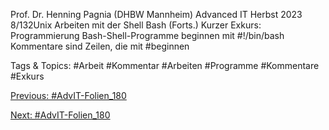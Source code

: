 Prof. Dr. Henning Pagnia (DHBW Mannheim) Advanced IT Herbst 2023 8/132Unix Arbeiten mit der Shell
Bash (Forts.)
Kurzer Exkurs: Programmierung
Bash-Shell-Programme beginnen mit #!/bin/bash
Kommentare sind Zeilen, die mit #beginnen

   Tags & Topics:
   #Arbeit
   #Kommentar
   #Arbeiten
   #Programme
   #Kommentare
   #Exkurs

[Previous: #AdvIT-Folien_180](AdvIT-Folien_180.md)

[Next: #AdvIT-Folien_180](AdvIT-Folien_180.md)